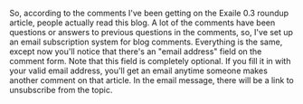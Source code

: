<!-- :metadata:

title: People actually read this blog?
tags: Miscellaneous
published: 2008-09-22T20:33:34-0700
summary:

So, according to the comments I've been getting on the Exaile 0.3 roundup
article, people actually read this blog.

-->

So, according to the comments I've been getting on the Exaile 0.3 roundup
article, people actually read this blog.  A lot of the comments have been
questions or answers to previous questions in the comments, so, I've set up an
email subscription system for blog comments.  Everything is the same, except
now you'll notice that there's an "email address" field on the comment form.
Note that this field is completely optional.  If you fill it in with your valid
email address, you'll get an email anytime someone makes another comment on
that article.  In the email message, there will be a link to unsubscribe from
the topic.
